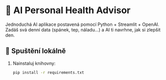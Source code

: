 # 🧠 AI Personal Health Advisor

Jednoduchá AI aplikace postavená pomocí Python + Streamlit + OpenAI.  
Zadáš svá denní data (spánek, tep, náladu...) a AI ti navrhne, jak si zlepšit den.  

## 🚀 Spuštění lokálně
1. Nainstaluj knihovny:
   ```bash
   pip install -r requirements.txt
